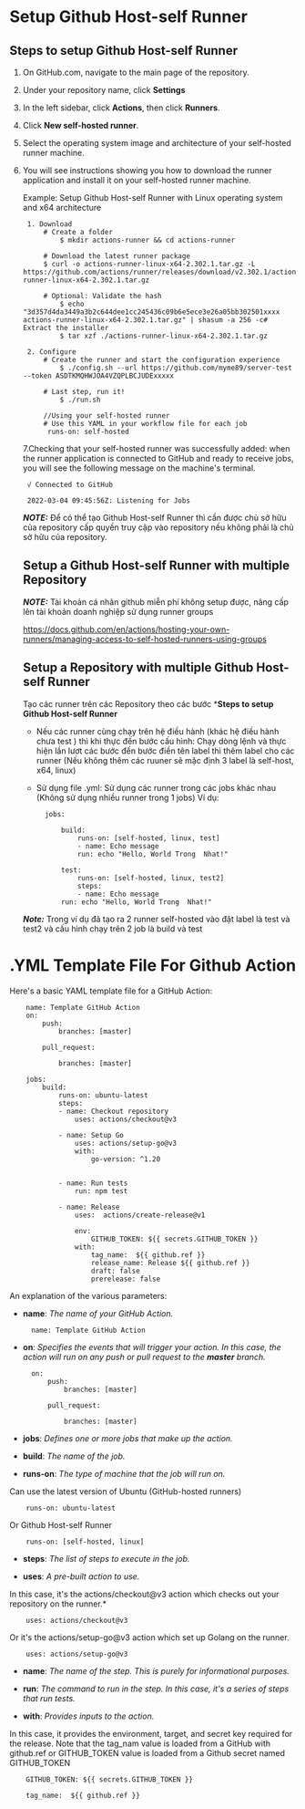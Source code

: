 # Setup Github Host-self Runner

## Steps to setup Github Host-self Runner


1. On GitHub.com, navigate to the main page of the repository.
2. Under your repository name, click  **Settings**
3. In the left sidebar, click  **Actions**, then click **Runners**.
4. Click **New self-hosted runner**.
5. Select the operating system image and architecture of your self-hosted runner machine.
6. You will see instructions showing you how to download the runner application and install it on your self-hosted runner machine.
   
    Example: Setup Github Host-self Runner with Linux operating system and x64 architecture

        1. Download
            # Create a folder
                $ mkdir actions-runner && cd actions-runner
        
            # Download the latest runner package
            $ curl -o actions-runner-linux-x64-2.302.1.tar.gz -L https://github.com/actions/runner/releases/download/v2.302.1/actions-runner-linux-x64-2.302.1.tar.gz
        
            # Optional: Validate the hash
                $ echo "3d357d4da3449a3b2c644dee1cc245436c09b6e5ece3e26a05bb302501xxxx  actions-runner-linux-x64-2.302.1.tar.gz" | shasum -a 256 -c# Extract the installer
                $ tar xzf ./actions-runner-linux-x64-2.302.1.tar.gz

        2. Configure
            # Create the runner and start the configuration experience
                $ ./config.sh --url https://github.com/myme89/server-test --token ASDTKMQHWJOA4VZQPLBCJUDExxxxx
            
            # Last step, run it!
                $ ./run.sh

            //Using your self-hosted runner
            # Use this YAML in your workflow file for each job
             runs-on: self-hosted
   7.Checking that your self-hosted runner was successfully added: when the runner application is connected to GitHub and ready to receive jobs, you will see the following message on the machine's terminal.

        √ Connected to GitHub

        2022-03-04 09:45:56Z: Listening for Jobs


    ***NOTE:*** Để có thể tạo Github Host-self Runner thì cần được chủ sở hữu của repository cấp quyền truy cập vào repository nếu không phải là chủ sở hữu của repository.

    ## Setup a Github Host-self Runner with multiple Repository

    ***NOTE:*** Tài khoản cá nhân github miễn phí không setup được, nâng cấp lên tài khoản doanh nghiệp sử dụng runner groups
    
    https://docs.github.com/en/actions/hosting-your-own-runners/managing-access-to-self-hosted-runners-using-groups

    ## Setup a Repository with multiple Github Host-self Runner

    Tạo các runner trên các Repository theo các bước ***Steps to setup Github Host-self Runner** 

    *   Nếu các runner cùng chạy trên hệ điều hành (khác hệ điều hành chưa test ) thì khi thực đến bước cấu hình: Chạy dòng lệnh và thực hiện lần lươt các bước đến bước điền tên label thì thêm label cho các runner (Nếu không thêm 
        các ruuner sẽ mặc định 3 label là self-host, x64, linux)
    
    * Sử dụng file .yml: Sử dụng các runner trong các jobs khác nhau (Không sử  dụng nhiều runner trong 1 jobs) Ví dụ:
            
            jobs:

                build:
                    runs-on: [self-hosted, linux, test]
                    - name: Echo message
                    run: echo "Hello, World Trong  Nhat!"

                test:
                    runs-on: [self-hosted, linux, test2]
                    steps:
                    - name: Echo message
                run: echo "Hello, World Trong  Nhat!"

    ***Note:*** Trong ví dụ đã tạo ra 2 runner self-hosted vào đặt label là test và test2 và cấu hình chạy trên 2 job là build và test

# .YML Template File For Github Action

Here's a basic YAML template file for a GitHub Action:

        name: Template GitHub Action
        on:
            push:
                branches: [master]

            pull_request:

                branches: [master]
       
        jobs:
            build:
                runs-on: ubuntu-latest
                steps:
                - name: Checkout repository
                    uses: actions/checkout@v3

                - name: Setup Go 
                    uses: actions/setup-go@v3
                    with:
                        go-version: ^1.20


                - name: Run tests
                    run: npm test

                - name: Release
                    uses:  actions/create-release@v1

                    env:
                        GITHUB_TOKEN: ${{ secrets.GITHUB_TOKEN }}
                    with:
                        tag_name:  ${{ github.ref }}
                        release_name: Release ${{ github.ref }}
                        draft: false
                        prerelease: false  

An explanation of the various parameters:

* **name**: *The name of your GitHub Action.*
  
        name: Template GitHub Action

* **on**: *Specifies the events that will trigger your action. In this case, the action will run on any push or pull request to the **master** branch.*

        on:
            push:
                branches: [master]

            pull_request:

                branches: [master]

* **jobs**: *Defines one or more jobs that make up the action.*
    
* **build**: *The name of the job.*

* **runs-on**: *The type of machine that the job will run on.*
  
Can use the latest version of Ubuntu (GitHub-hosted runners)

        runs-on: ubuntu-latest

Or Github Host-self Runner

        runs-on: [self-hosted, linux]

* **steps**: *The list of steps to execute in the job.*

* **uses**: *A pre-built action to use.* 
  
In this case, it's the actions/checkout@v3 action which checks out your repository on the runner.*

        uses: actions/checkout@v3

Or it's the actions/setup-go@v3 action which set up Golang on the runner.
    
        uses: actions/setup-go@v3

* **name**: *The name of the step. This is purely for informational purposes.*
  
* **run**: *The command to run in the step. In this case, it's a series of steps that run tests.*
  
* **with**: *Provides inputs to the action.* 
  
In this case, it provides the environment, target, and secret key required for the release. Note that the tag_nam value is loaded from a GitHub with github.ref or GITHUB_TOKEN value is loaded from a Github secret named GITHUB_TOKEN

        GITHUB_TOKEN: ${{ secrets.GITHUB_TOKEN }}

        tag_name:  ${{ github.ref }}


